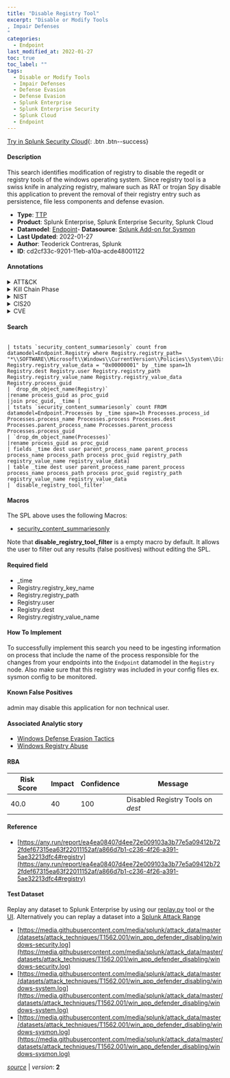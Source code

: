 ```yaml
---
title: "Disable Registry Tool"
excerpt: "Disable or Modify Tools
, Impair Defenses
"
categories:
  - Endpoint
last_modified_at: 2022-01-27
toc: true
toc_label: ""
tags:
  - Disable or Modify Tools
  - Impair Defenses
  - Defense Evasion
  - Defense Evasion
  - Splunk Enterprise
  - Splunk Enterprise Security
  - Splunk Cloud
  - Endpoint
---
```




[Try in Splunk Security Cloud](https://www.splunk.com/en_us/products/cyber-security.html){: .btn .btn--success}

#### Description

This search identifies modification of registry to disable the regedit or registry tools of the windows operating system. Since registry tool is a swiss knife in analyzing registry, malware such as RAT or trojan Spy disable this application to prevent the removal of their registry entry such as persistence, file less components and defense evasion.

- **Type**: [TTP](https://github.com/splunk/security_content/wiki/Detection-Analytic-Types)
- **Product**: Splunk Enterprise, Splunk Enterprise Security, Splunk Cloud
- **Datamodel**: [Endpoint](https://docs.splunk.com/Documentation/CIM/latest/User/Endpoint)- **Datasource**: [Splunk Add-on for Sysmon](https://splunkbase.splunk.com/app/5709)
- **Last Updated**: 2022-01-27
- **Author**: Teoderick Contreras, Splunk
- **ID**: cd2cf33c-9201-11eb-a10a-acde48001122


#### Annotations

<details>
  <summary>ATT&CK</summary>

<div markdown="1">


| ID             | Technique        |  Tactic             |
| -------------- | ---------------- |-------------------- |
| [T1562.001](https://attack.mitre.org/techniques/T1562/001/) | Disable or Modify Tools | Defense Evasion |

| [T1562](https://attack.mitre.org/techniques/T1562/) | Impair Defenses | Defense Evasion |

</div>
</details>


<details>
  <summary>Kill Chain Phase</summary>

<div markdown="1">

* Exploitation


</div>
</details>


<details>
  <summary>NIST</summary>

<div markdown="1">



</div>
</details>

<details>
  <summary>CIS20</summary>

<div markdown="1">



</div>
</details>

<details>
  <summary>CVE</summary>

<div markdown="1">


</div>
</details>

#### Search

```

| tstats `security_content_summariesonly` count from datamodel=Endpoint.Registry where Registry.registry_path= "*\\SOFTWARE\\Microsoft\\Windows\\CurrentVersion\\Policies\\System\\DisableRegistryTools" Registry.registry_value_data = "0x00000001" by _time span=1h Registry.dest Registry.user Registry.registry_path Registry.registry_value_name Registry.registry_value_data Registry.process_guid 
| `drop_dm_object_name(Registry)` 
|rename process_guid as proc_guid 
|join proc_guid, _time [
| tstats `security_content_summariesonly` count FROM datamodel=Endpoint.Processes by _time span=1h Processes.process_id Processes.process_name Processes.process Processes.dest Processes.parent_process_name Processes.parent_process Processes.process_guid 
| `drop_dm_object_name(Processes)` 
|rename process_guid as proc_guid 
| fields _time dest user parent_process_name parent_process process_name process_path process proc_guid registry_path registry_value_name registry_value_data] 
| table _time dest user parent_process_name parent_process process_name process_path process proc_guid registry_path registry_value_name registry_value_data 
| `disable_registry_tool_filter`
```

#### Macros
The SPL above uses the following Macros:
* [security_content_summariesonly](https://github.com/splunk/security_content/blob/develop/macros/security_content_summariesonly.yml)

Note that **disable_registry_tool_filter** is a empty macro by default. It allows the user to filter out any results (false positives) without editing the SPL.

#### Required field
* _time
* Registry.registry_key_name
* Registry.registry_path
* Registry.user
* Registry.dest
* Registry.registry_value_name


#### How To Implement
To successfully implement this search you need to be ingesting information on process that include the name of the process responsible for the changes from your endpoints into the `Endpoint` datamodel in the `Registry` node. Also make sure that this registry was included in your config files ex. sysmon config to be monitored.

#### Known False Positives
admin may disable this application for non technical user.

#### Associated Analytic story
* [Windows Defense Evasion Tactics](/stories/windows_defense_evasion_tactics)
* [Windows Registry Abuse](/stories/windows_registry_abuse)




#### RBA

| Risk Score  | Impact      | Confidence   | Message      |
| ----------- | ----------- |--------------|--------------|
| 40.0 | 40 | 100 | Disabled Registry Tools on $dest$ |


#### Reference

* [https://any.run/report/ea4ea08407d4ee72e009103a3b77e5a09412b722fdef67315ea63f22011152af/a866d7b1-c236-4f26-a391-5ae32213dfc4#registry](https://any.run/report/ea4ea08407d4ee72e009103a3b77e5a09412b722fdef67315ea63f22011152af/a866d7b1-c236-4f26-a391-5ae32213dfc4#registry)



#### Test Dataset
Replay any dataset to Splunk Enterprise by using our [replay.py](https://github.com/splunk/attack_data#using-replaypy) tool or the [UI](https://github.com/splunk/attack_data#using-ui).
Alternatively you can replay a dataset into a [Splunk Attack Range](https://github.com/splunk/attack_range#replay-dumps-into-attack-range-splunk-server)


* [https://media.githubusercontent.com/media/splunk/attack_data/master/datasets/attack_techniques/T1562.001/win_app_defender_disabling/windows-security.log](https://media.githubusercontent.com/media/splunk/attack_data/master/datasets/attack_techniques/T1562.001/win_app_defender_disabling/windows-security.log)
* [https://media.githubusercontent.com/media/splunk/attack_data/master/datasets/attack_techniques/T1562.001/win_app_defender_disabling/windows-system.log](https://media.githubusercontent.com/media/splunk/attack_data/master/datasets/attack_techniques/T1562.001/win_app_defender_disabling/windows-system.log)
* [https://media.githubusercontent.com/media/splunk/attack_data/master/datasets/attack_techniques/T1562.001/win_app_defender_disabling/windows-sysmon.log](https://media.githubusercontent.com/media/splunk/attack_data/master/datasets/attack_techniques/T1562.001/win_app_defender_disabling/windows-sysmon.log)



[*source*](https://github.com/splunk/security_content/tree/develop/detections/endpoint/disable_registry_tool.yml) \| *version*: **2**
